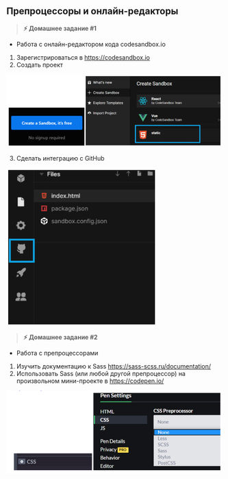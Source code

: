 
## Препроцессоры и онлайн-редакторы

> **⚡️ Домашнее задание #1**
- Работа с онлайн-редактором кода codesandbox.io
1. Зарегистрироваться в https://codesandbox.io
2. Создать проект

<img src="./img/img1.png" />

3. Сделать интеграцию с GitHub

<img src="./img/img2.png" />

> **⚡️ Домашнее задание #2**
- Работа с препроцессорами
1. Изучить документацию к Sass https://sass-scss.ru/documentation/
2. Использовать Sass (или любой другой препроцессор) на произвольном мини-проекте в https://codepen.io/

<img src="./img/img3.png" />

